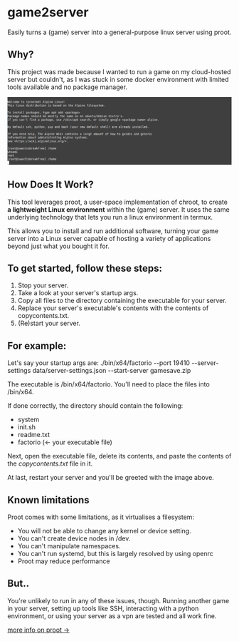 # game2server
Easily turns a (game) server into a general-purpose linux server using proot.

## Why?
This project was made because I wanted to run a game on my cloud-hosted server but couldn't, as I was stuck in some docker environment with limited tools available and no package manager.

![readme-image](readme-image.png)

## How Does It Work?
This tool leverages proot, a user-space implementation of chroot, to create **a lightweight Linux environment** within the (game) server. It uses the same underlying technology that lets you run a linux environment in termux. 

This allows you to install and run additional software, turning your game server into a Linux server capable of hosting a variety of applications beyond just what you bought it for.

## To get started, follow these steps:
 1. Stop your server.
 2. Take a look at your server's startup args.
 3. Copy all files to the directory containing the executable for your server.
 4. Replace your server's executable's contents with the contents of copycontents.txt.
 5. (Re)start your server.

## For example:
Let's say your startup args are:
./bin/x64/factorio --port 19410 --server-settings data/server-settings.json --start-server gamesave.zip

The executable is /bin/x64/factorio. You'll need to place the files into /bin/x64.

If done correctly, the directory should contain the following:
- system
- init.sh
- readme.txt
- factorio (<- your executable file)

Next, open the executable file, delete its contents, and paste the contents of the *copycontents.txt* file in it.

At last, restart your server and you'll be greeted with the image above.

## Known limitations
Proot comes with some limitations, as it virtualises a filesystem:
- You will not be able to change any kernel or device setting.
- You can't create device nodes in /dev.
- You can't manipulate namespaces.
- You can't run systemd, but this is largely resolved by using openrc
- Proot may reduce performance

## But..
You're unlikely to run in any of these issues, though. Running another game in your server, setting up tools like SSH, interacting with a python environment, or using your server as a vpn are tested and all work fine.

[more info on proot ->](https://proot-me.github.io/)
